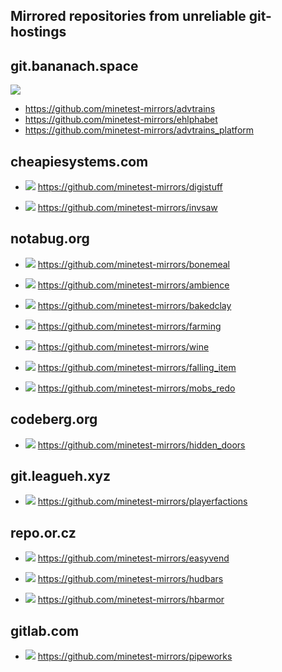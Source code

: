 
Mirrored repositories from unreliable git-hostings
------

## git.bananach.space

![](https://github.com/minetest-mirrors/minetest-mirrors/workflows/git-bananach-space/badge.svg)

* https://github.com/minetest-mirrors/advtrains
* https://github.com/minetest-mirrors/ehlphabet
* https://github.com/minetest-mirrors/advtrains_platform

## cheapiesystems.com

* ![](https://github.com/minetest-mirrors/minetest-mirrors/workflows/digistuff/badge.svg) https://github.com/minetest-mirrors/digistuff

* ![](https://github.com/minetest-mirrors/minetest-mirrors/workflows/invsaw/badge.svg) https://github.com/minetest-mirrors/invsaw

## notabug.org

* ![](https://github.com/minetest-mirrors/minetest-mirrors/workflows/bonemeal/badge.svg) https://github.com/minetest-mirrors/bonemeal

* ![](https://github.com/minetest-mirrors/minetest-mirrors/workflows/ambience/badge.svg) https://github.com/minetest-mirrors/ambience

* ![](https://github.com/minetest-mirrors/minetest-mirrors/workflows/bakedclay/badge.svg) https://github.com/minetest-mirrors/bakedclay

* ![](https://github.com/minetest-mirrors/minetest-mirrors/workflows/farming/badge.svg) https://github.com/minetest-mirrors/farming

* ![](https://github.com/minetest-mirrors/minetest-mirrors/workflows/wine/badge.svg) https://github.com/minetest-mirrors/wine

* ![](https://github.com/minetest-mirrors/minetest-mirrors/workflows/falling_item/badge.svg) https://github.com/minetest-mirrors/falling_item

* ![](https://github.com/minetest-mirrors/minetest-mirrors/workflows/mobs_redo/badge.svg) https://github.com/minetest-mirrors/mobs_redo

## codeberg.org

* ![](https://github.com/minetest-mirrors/minetest-mirrors/workflows/hidden_doors/badge.svg) https://github.com/minetest-mirrors/hidden_doors

## git.leagueh.xyz
* ![](https://github.com/minetest-mirrors/minetest-mirrors/workflows/playerfactions/badge.svg) https://github.com/minetest-mirrors/playerfactions

## repo.or.cz
* ![](https://github.com/minetest-mirrors/minetest-mirrors/workflows/easyvend/badge.svg) https://github.com/minetest-mirrors/easyvend

* ![](https://github.com/minetest-mirrors/minetest-mirrors/workflows/hudbars/badge.svg) https://github.com/minetest-mirrors/hudbars

* ![](https://github.com/minetest-mirrors/minetest-mirrors/workflows/hbarmor/badge.svg) https://github.com/minetest-mirrors/hbarmor

## gitlab.com
* ![](https://github.com/minetest-mirrors/minetest-mirrors/workflows/pipeworks/badge.svg) https://github.com/minetest-mirrors/pipeworks

